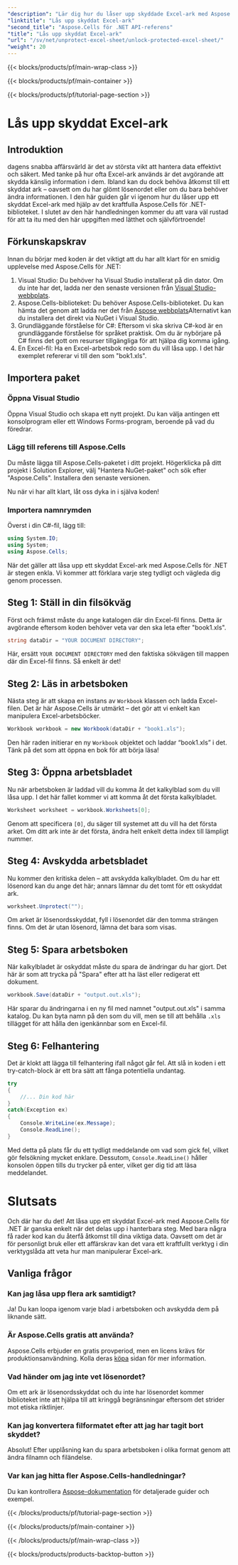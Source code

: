 ```yaml
---
"description": "Lär dig hur du låser upp skyddade Excel-ark med Aspose.Cells för .NET i den här nybörjarvänliga steg-för-steg-handledningen."
"linktitle": "Lås upp skyddat Excel-ark"
"second_title": "Aspose.Cells för .NET API-referens"
"title": "Lås upp skyddat Excel-ark"
"url": "/sv/net/unprotect-excel-sheet/unlock-protected-excel-sheet/"
"weight": 20
---
```


{{< blocks/products/pf/main-wrap-class >}}

{{< blocks/products/pf/main-container >}}

{{< blocks/products/pf/tutorial-page-section >}}

# Lås upp skyddat Excel-ark

## Introduktion

dagens snabba affärsvärld är det av största vikt att hantera data effektivt och säkert. Med tanke på hur ofta Excel-ark används är det avgörande att skydda känslig information i dem. Ibland kan du dock behöva åtkomst till ett skyddat ark – oavsett om du har glömt lösenordet eller om du bara behöver ändra informationen. I den här guiden går vi igenom hur du låser upp ett skyddat Excel-ark med hjälp av det kraftfulla Aspose.Cells för .NET-biblioteket. I slutet av den här handledningen kommer du att vara väl rustad för att ta itu med den här uppgiften med lätthet och självförtroende!

## Förkunskapskrav

Innan du börjar med koden är det viktigt att du har allt klart för en smidig upplevelse med Aspose.Cells för .NET:

1. Visual Studio: Du behöver ha Visual Studio installerat på din dator. Om du inte har det, ladda ner den senaste versionen från [Visual Studio-webbplats](https://visualstudio.microsoft.com/downloads/).
2. Aspose.Cells-biblioteket: Du behöver Aspose.Cells-biblioteket. Du kan hämta det genom att ladda ner det från [Aspose webbplats](https://releases.aspose.com/cells/net/)Alternativt kan du installera det direkt via NuGet i Visual Studio.
3. Grundläggande förståelse för C#: Eftersom vi ska skriva C#-kod är en grundläggande förståelse för språket praktisk. Om du är nybörjare på C# finns det gott om resurser tillgängliga för att hjälpa dig komma igång.
4. En Excel-fil: Ha en Excel-arbetsbok redo som du vill låsa upp. I det här exemplet refererar vi till den som "bok1.xls".

## Importera paket

### Öppna Visual Studio

Öppna Visual Studio och skapa ett nytt projekt. Du kan välja antingen ett konsolprogram eller ett Windows Forms-program, beroende på vad du föredrar.

### Lägg till referens till Aspose.Cells

Du måste lägga till Aspose.Cells-paketet i ditt projekt. Högerklicka på ditt projekt i Solution Explorer, välj "Hantera NuGet-paket" och sök efter "Aspose.Cells". Installera den senaste versionen.

Nu när vi har allt klart, låt oss dyka in i själva koden!

### Importera namnrymden

Överst i din C#-fil, lägg till:

```csharp
using System.IO;
using System;
using Aspose.Cells;
```

När det gäller att låsa upp ett skyddat Excel-ark med Aspose.Cells för .NET är stegen enkla. Vi kommer att förklara varje steg tydligt och vägleda dig genom processen.

## Steg 1: Ställ in din filsökväg

Först och främst måste du ange katalogen där din Excel-fil finns. Detta är avgörande eftersom koden behöver veta var den ska leta efter "book1.xls".

```csharp
string dataDir = "YOUR DOCUMENT DIRECTORY";
```
Här, ersätt `YOUR DOCUMENT DIRECTORY` med den faktiska sökvägen till mappen där din Excel-fil finns. Så enkelt är det!

## Steg 2: Läs in arbetsboken

Nästa steg är att skapa en instans av `Workbook` klassen och ladda Excel-filen. Det är här Aspose.Cells är utmärkt – det gör att vi enkelt kan manipulera Excel-arbetsböcker.

```csharp
Workbook workbook = new Workbook(dataDir + "book1.xls");
```
Den här raden initierar en ny `Workbook` objektet och laddar “book1.xls” i det. Tänk på det som att öppna en bok för att börja läsa!

## Steg 3: Öppna arbetsbladet

Nu när arbetsboken är laddad vill du komma åt det kalkylblad som du vill låsa upp. I det här fallet kommer vi att komma åt det första kalkylbladet.

```csharp
Worksheet worksheet = workbook.Worksheets[0];
```
Genom att specificera `[0]`, du säger till systemet att du vill ha det första arket. Om ditt ark inte är det första, ändra helt enkelt detta index till lämpligt nummer.

## Steg 4: Avskydda arbetsbladet

Nu kommer den kritiska delen – att avskydda kalkylbladet. Om du har ett lösenord kan du ange det här; annars lämnar du det tomt för ett oskyddat ark.

```csharp
worksheet.Unprotect("");
```
Om arket är lösenordsskyddat, fyll i lösenordet där den tomma strängen finns. Om det är utan lösenord, lämna det bara som visas.

## Steg 5: Spara arbetsboken

När kalkylbladet är oskyddat måste du spara de ändringar du har gjort. Det här är som att trycka på "Spara" efter att ha läst eller redigerat ett dokument.

```csharp
workbook.Save(dataDir + "output.out.xls");
```
Här sparar du ändringarna i en ny fil med namnet "output.out.xls" i samma katalog. Du kan byta namn på den som du vill, men se till att behålla `.xls` tillägget för att hålla den igenkännbar som en Excel-fil.

## Steg 6: Felhantering

Det är klokt att lägga till felhantering ifall något går fel. Att slå in koden i ett try-catch-block är ett bra sätt att fånga potentiella undantag.

```csharp
try
{
    //... Din kod här
}
catch(Exception ex)
{
    Console.WriteLine(ex.Message);
    Console.ReadLine();
}
```
Med detta på plats får du ett tydligt meddelande om vad som gick fel, vilket gör felsökning mycket enklare. Dessutom, `Console.ReadLine()` håller konsolen öppen tills du trycker på enter, vilket ger dig tid att läsa meddelandet.

# Slutsats

Och där har du det! Att låsa upp ett skyddat Excel-ark med Aspose.Cells för .NET är ganska enkelt när det delas upp i hanterbara steg. Med bara några få rader kod kan du återfå åtkomst till dina viktiga data. Oavsett om det är för personligt bruk eller ett affärskrav kan det vara ett kraftfullt verktyg i din verktygslåda att veta hur man manipulerar Excel-ark. 

## Vanliga frågor

### Kan jag låsa upp flera ark samtidigt?
Ja! Du kan loopa igenom varje blad i arbetsboken och avskydda dem på liknande sätt.

### Är Aspose.Cells gratis att använda?
Aspose.Cells erbjuder en gratis provperiod, men en licens krävs för produktionsanvändning. Kolla deras [köpa](https://purchase.aspose.com/buy) sidan för mer information.

### Vad händer om jag inte vet lösenordet?
Om ett ark är lösenordsskyddat och du inte har lösenordet kommer biblioteket inte att hjälpa till att kringgå begränsningar eftersom det strider mot etiska riktlinjer.

### Kan jag konvertera filformatet efter att jag har tagit bort skyddet?
Absolut! Efter upplåsning kan du spara arbetsboken i olika format genom att ändra filnamn och filändelse.

### Var kan jag hitta fler Aspose.Cells-handledningar?
Du kan kontrollera [Aspose-dokumentation](https://reference.aspose.com/cells/net/) för detaljerade guider och exempel.

{{< /blocks/products/pf/tutorial-page-section >}}

{{< /blocks/products/pf/main-container >}}

{{< /blocks/products/pf/main-wrap-class >}}

{{< blocks/products/products-backtop-button >}}